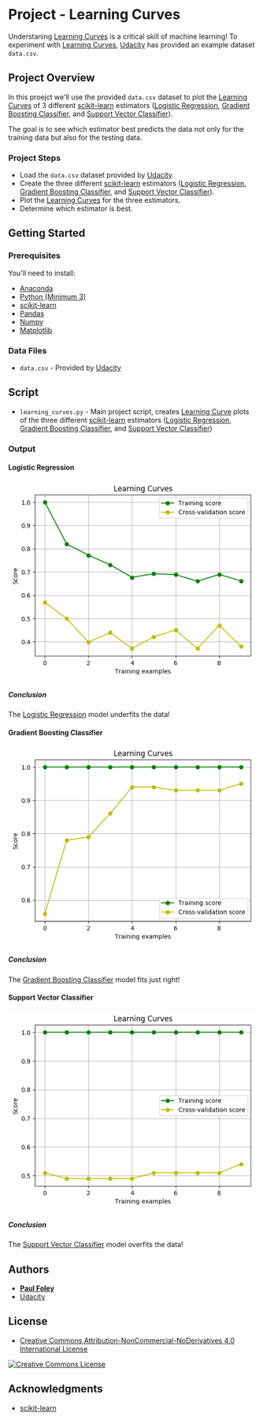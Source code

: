 # Project - Learning Curves

Understaning [Learning Curves](http://scikit-learn.org/stable/auto_examples/model_selection/plot_learning_curve.html) is a critical skill of machine learning! To experiment with [Learning Curves](http://scikit-learn.org/stable/auto_examples/model_selection/plot_learning_curve.html), [Udacity](https://www.udacity.com/) has provided an example dataset `data.csv`.


## Project Overview

In this proejct we'll use the provided `data.csv` dataset to plot the [Learning Curves](http://scikit-learn.org/stable/auto_examples/model_selection/plot_learning_curve.html) of 3 different [scikit-learn](https://anaconda.org/anaconda/scikit-learn) estimators ([Logistic Regression](http://scikit-learn.org/stable/modules/generated/sklearn.linear_model.LogisticRegression.html), [Gradient Boosting Classifier](http://scikit-learn.org/stable/modules/generated/sklearn.ensemble.GradientBoostingClassifier.html), and [Support Vector Classifier](http://scikit-learn.org/stable/modules/svm.html)). 

The goal is to see which estimator best predicts the data not only for the training data but also for the testing data.

### Project Steps

* Load the `data.csv` dataset provided by [Udacity](https://www.udacity.com/).
* Create the three different [scikit-learn](https://anaconda.org/anaconda/scikit-learn) estimators ([Logistic Regression](http://scikit-learn.org/stable/modules/generated/sklearn.linear_model.LogisticRegression.html), [Gradient Boosting Classifier](http://scikit-learn.org/stable/modules/generated/sklearn.ensemble.GradientBoostingClassifier.html), and [Support Vector Classifier](http://scikit-learn.org/stable/modules/svm.html)).
* Plot the [Learning Curves](http://scikit-learn.org/stable/auto_examples/model_selection/plot_learning_curve.html) for the three estimators.
* Determine which estimator is best.


## Getting Started

### Prerequisites
You'll need to install:

* [Anaconda](https://www.continuum.io/downloads)
* [Python (Minimum 3)](https://www.continuum.io/blog/developer-blog/python-3-support-anaconda)
* [scikit-learn](https://anaconda.org/anaconda/scikit-learn)
* [Pandas](https://anaconda.org/anaconda/pandas)
* [Numpy](https://anaconda.org/anaconda/numpy)
* [Matplotlib](https://anaconda.org/anaconda/matplotlib)

### Data Files

* `data.csv` - Provided by [Udacity](https://www.udacity.com/)


## Script

* `learning_curves.py` - Main project script, creates [Learning Curve](http://scikit-learn.org/stable/auto_examples/model_selection/plot_learning_curve.html) plots of the three different [scikit-learn](https://anaconda.org/anaconda/scikit-learn) estimators ([Logistic Regression](http://scikit-learn.org/stable/modules/generated/sklearn.linear_model.LogisticRegression.html), [Gradient Boosting Classifier](http://scikit-learn.org/stable/modules/generated/sklearn.ensemble.GradientBoostingClassifier.html), and [Support Vector Classifier](http://scikit-learn.org/stable/modules/svm.html))

### Output

#### Logistic Regression

![Logistic Regression](learning_curve-logistic_regression.png)

##### Conclusion

The [Logistic Regression](http://scikit-learn.org/stable/modules/generated/sklearn.linear_model.LogisticRegression.html) model underfits the data!

#### Gradient Boosting Classifier

![Gradient Boosting Classifier](learning_curve-decision_tree.png)

##### Conclusion

The [Gradient Boosting Classifier](http://scikit-learn.org/stable/modules/generated/sklearn.ensemble.GradientBoostingClassifier.html) model fits just right!

#### Support Vector Classifier

![Support Vector Classifier](learning_curve-support_vector_machine.png)

##### Conclusion

The [Support Vector Classifier](http://scikit-learn.org/stable/modules/svm.html) model overfits the data!

## Authors

* **[Paul Foley](https://github.com/paulfoley)**
* [Udacity](https://www.udacity.com/)


## License

* <a rel="license" href="https://creativecommons.org/licenses/by-nc-nd/4.0/"> Creative Commons Attribution-NonCommercial-NoDerivatives 4.0 International License</a>

<a rel="license" href="https://creativecommons.org/licenses/by-nc-nd/4.0/">
	<img alt="Creative Commons License" style="border-width:0" src="https://i.creativecommons.org/l/by-nc-nd/4.0/88x31.png" />
</a>


## Acknowledgments

* [scikit-learn](https://anaconda.org/anaconda/scikit-learn)
